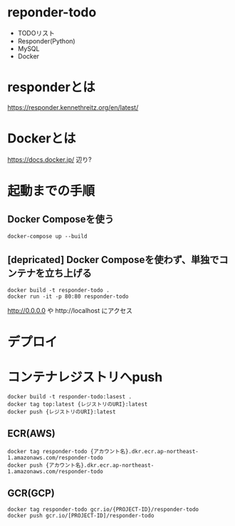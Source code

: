 
# reponder-todo

 - TODOリスト
 - Responder(Python)
 - MySQL
 - Docker

# responderとは

https://responder.kennethreitz.org/en/latest/

# Dockerとは

https://docs.docker.jp/ 辺り?

# 起動までの手順

## Docker Composeを使う
```
docker-compose up --build
```

## [depricated] Docker Composeを使わず、単独でコンテナを立ち上げる

```
docker build -t responder-todo .
docker run -it -p 80:80 responder-todo
```

http://0.0.0.0 や http://localhost にアクセス

# デプロイ

# コンテナレジストリへpush
```
docker build -t responder-todo:lasest .
docker tag top:latest {レジストリのURI}:latest
docker push {レジストリのURI}:latest
```

## ECR(AWS)
```
docker tag responder-todo {アカウント名}.dkr.ecr.ap-northeast-1.amazonaws.com/responder-todo
docker push {アカウント名}.dkr.ecr.ap-northeast-1.amazonaws.com/responder-todo
```

## GCR(GCP)
```
docker tag responder-todo gcr.io/{PROJECT-ID}/responder-todo
docker push gcr.io/[PROJECT-ID]/responder-todo
```
